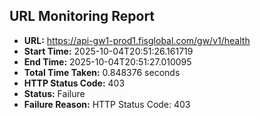 ## URL Monitoring Report

- **URL:** https://api-gw1-prod1.fisglobal.com/gw/v1/health
- **Start Time:** 2025-10-04T20:51:26.161719
- **End Time:** 2025-10-04T20:51:27.010095
- **Total Time Taken:** 0.848376 seconds
- **HTTP Status Code:** 403
- **Status:** Failure
- **Failure Reason:** HTTP Status Code: 403
